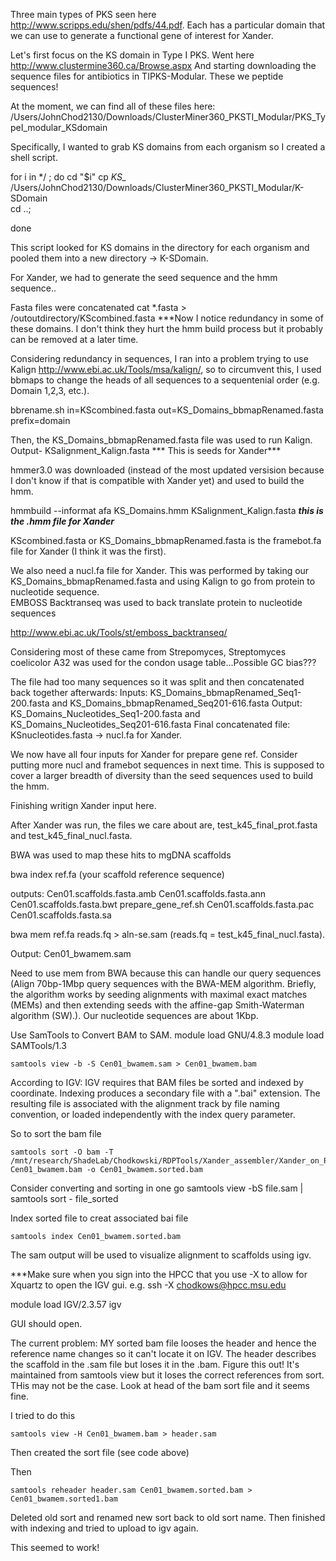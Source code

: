 Three main types of PKS seen here http://www.scripps.edu/shen/pdfs/44.pdf. Each has a particular domain that we can use to generate a functional gene of interest for Xander. 

Let's first focus on the KS domain in Type I PKS. 
Went here http://www.clustermine360.ca/Browse.aspx
And starting downloading the sequence files for antibiotics in TIPKS-Modular. These we peptide sequences!

At the moment, we can find all of these files here: /Users/JohnChod2130/Downloads/ClusterMiner360_PKSTI_Modular/PKS_TypeI_modular_KSdomain

Specifically, I wanted to grab KS domains from each organism so I created a shell script. 

for i in */ ; do 
	cd "$i"
	cp *KS_* /Users/JohnChod2130/Downloads/ClusterMiner360_PKSTI_Modular/K-SDomain	
	cd ..;

 done

This script looked for KS domains in the directory for each organism and pooled them into a new directory -> K-SDomain. 

For Xander, we had to generate the seed sequence and the hmm sequence.. 

Fasta files were concatenated 
cat *.fasta > /outoutdirectory/KScombined.fasta
***Now I notice redundancy in some of these domains. I don't think they hurt the hmm build process but it probably can be removed at a later time. 

Considering redundancy in sequences, I ran into a problem trying to use Kalign http://www.ebi.ac.uk/Tools/msa/kalign/, so to circumvent this, I used bbmaps to change the heads of all sequences to a sequentenial order (e.g. Domain 1,2,3, etc.). 

bbrename.sh in=KScombined.fasta out=KS_Domains_bbmapRenamed.fasta prefix=domain 

Then, the KS_Domains_bbmapRenamed.fasta file was used to run Kalign. Output- KSalignment_Kalign.fasta *** This is seeds for Xander***

hmmer3.0 was downloaded (instead of the most updated versision because I don't know if that is compatible with Xander yet) and used to build the hmm. 

hmmbuild --informat afa  KS_Domains.hmm KSalignment_Kalign.fasta  ***this is the .hmm file for Xander***

KScombined.fasta or KS_Domains_bbmapRenamed.fasta is the framebot.fa file for Xander (I think it was the first). 

We also need a nucl.fa file for Xander. This was performed by taking our KS_Domains_bbmapRenamed.fasta and using Kalign to go from protein to nucleotide sequence.  
EMBOSS Backtranseq was used to back translate protein to nucleotide sequences 

http://www.ebi.ac.uk/Tools/st/emboss_backtranseq/

Considering most of these came from Strepomyces, Streptomyces coelicolor A32 was used for the condon usage table...Possible GC bias???

The file had too many sequences so it was split and then concatenated back together afterwards: 
Inputs: KS_Domains_bbmapRenamed_Seq1-200.fasta and KS_Domains_bbmapRenamed_Seq201-616.fasta
Output: KS_Domains_Nucleotides_Seq1-200.fasta and KS_Domains_Nucleotides_Seq201-616.fasta
Final concatenated file: KSnucleotides.fasta -> nucl.fa for Xander. 

We now have all four inputs for Xander for prepare gene ref. Consider putting more nucl and framebot sequences in next time. This is supposed to cover a larger breadth of diversity than the seed sequences used to build the hmm. 

Finishing writign Xander input here. 

After Xander was run, the files we care about are, test_k45_final_prot.fasta and test_k45_final_nucl.fasta. 

BWA was used to map these hits to mgDNA scaffolds

bwa index ref.fa (your scaffold reference sequence)

outputs: Cen01.scaffolds.fasta.amb Cen01.scaffolds.fasta.ann Cen01.scaffolds.fasta.bwt  prepare_gene_ref.sh Cen01.scaffolds.fasta.pac Cen01.scaffolds.fasta.sa

bwa mem ref.fa reads.fq > aln-se.sam   (reads.fq = test_k45_final_nucl.fasta).

Output: Cen01_bwamem.sam 

Need to use mem from BWA because this can handle our query sequences (Align 70bp-1Mbp query sequences with the BWA-MEM algorithm. Briefly, the algorithm works by seeding alignments with maximal exact matches (MEMs) and then extending seeds with the affine-gap Smith-Waterman algorithm (SW).). Our nucleotide sequences are about 1Kbp. 

Use SamTools to Convert BAM to SAM.
module load GNU/4.8.3
module load SAMTools/1.3
```
samtools view -b -S Cen01_bwamem.sam > Cen01_bwamem.bam
```

According to IGV: IGV requires that BAM files be sorted and indexed by coordinate. Indexing produces a secondary file with  a ".bai" extension. The resulting file is associated with the alignment track by file naming convention, or loaded independently with the index query parameter.

So to sort the bam file
```
samtools sort -O bam -T /mnt/research/ShadeLab/Chodkowski/RDPTools/Xander_assembler/Xander_on_PKS_KSdomains_rawgDNA/BWA_Mapping Cen01_bwamem.bam -o Cen01_bwamem.sorted.bam
```

Consider converting and sorting in one go 
samtools view -bS file.sam | samtools sort - file_sorted

Index sorted file to creat associated bai file 
```
samtools index Cen01_bwamem.sorted.bam
``` 
The sam output will be used to visualize alignment to scaffolds using igv. 

***Make sure when you sign into the HPCC that you use -X to allow for Xquartz to open the IGV gui. 
e.g. ssh -X chodkows@hpcc.msu.edu

module load IGV/2.3.57
igv

GUI should open. 

The current problem: MY sorted bam file looses the header and hence the reference name changes so it can't locate it on IGV. The header describes the scaffold in the .sam file but loses it in the .bam. Figure this out! It's maintained from samtools view but it loses the correct references from sort. 
THis may not be the case. Look at head of the bam sort file and it seems fine. 

I tried to do this 
```
samtools view -H Cen01_bwamem.bam > header.sam
```
Then created the sort file (see code above) 

Then 
```
samtools reheader header.sam Cen01_bwamem.sorted.bam > Cen01_bwamem.sorted1.bam
``` 
Deleted old sort and renamed new sort back to old sort name. 
Then finished with indexing and tried to upload to igv again. 

This seemed to work!
